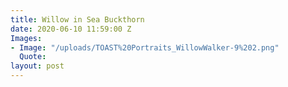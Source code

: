 ```yaml
---
title: Willow in Sea Buckthorn
date: 2020-06-10 11:59:00 Z
Images:
- Image: "/uploads/TOAST%20Portraits_WillowWalker-9%202.png"
  Quote: 
layout: post
---
```


